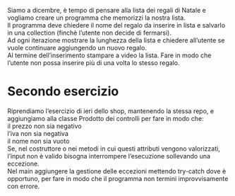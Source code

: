 Siamo a dicembre, è tempo di pensare alla lista dei regali di Natale e vogliamo creare un programma che memorizzi la nostra lista.<br/> Il programma deve chiedere il nome del regalo da inserire in lista e salvarlo in una collection (finchè l’utente non decide di fermarsi).<br/> Ad ogni iterazione mostrare la lunghezza della lista e chiedere all’utente se vuole continuare aggiungendo un nuovo regalo.<br/> Al termine dell’inserimento stampare a video la lista.
Fare in modo che l’utente non possa inserire più di una volta lo stesso regalo. <br/>
# Secondo esercizio
Riprendiamo l’esercizio di ieri dello shop, mantenendo la stessa repo, e aggiungiamo alla classe Prodotto dei controlli per fare in modo che:<br/>
il prezzo non sia negativo<br/>
l’iva non sia negativa<br/>
il nome non sia vuoto<br/>
Se, nel costruttore o nei metodi in cui questi attributi vengono valorizzati, l’input non è valido bisogna interrompere l’esecuzione sollevando una eccezione.<br/>
Nel main aggiungere la gestione delle eccezioni mettendo try-catch dove è opportuno, per fare in modo che il programma non termini improvvisamente con errore.
